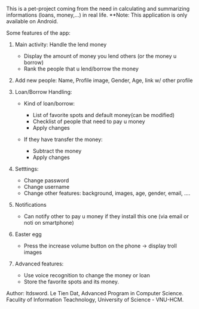 This is a pet-project coming from the need in calculating and summarizing informations (loans, money,...) in real life.
**Note: This application is only available on Android.

Some features of the app:

1. Main activity: Handle the lend money
	- Display the amount of money you lend others (or the money u borrow)
	- Rank the people that u lend/borrow the money

2. Add new people: Name, Profile image, Gender, Age, link w/ other profile

3. Loan/Borrow Handling:
	- Kind of loan/borrow:
		+ List of favorite spots and default money(can be modified)
		+ Checklist of people that need to pay u money
		+ Apply changes
	
	- If they have transfer the money:
		+ Subtract the money
		+ Apply changes

4. Setttings:
	- Change password
	- Change username
	- Change other features: background, images, age, gender, email, ....

5. Notifications
	- Can notify other to pay u money if they install this one (via email or noti on smartphone)
	
6. Easter egg
	- Press the increase volume button on the phone -> display troll images
	
7. Advanced features:
	- Use voice recognition to change the money or loan
	- Store the favorite spots and its money.

Author: ltdsword.
Le Tien Dat, Advanced Program in Computer Science.
Faculity of Information Teachnology, University of Science - VNU-HCM.
